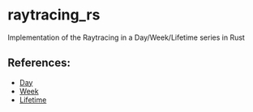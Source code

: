 # raytracing_rs
Implementation of the Raytracing in a Day/Week/Lifetime series in Rust

## References:
- [Day](https://raytracing.github.io/books/RayTracingInOneWeekend.html)
- [Week](https://raytracing.github.io/books/RayTracingTheNextWeek.html)
- [Lifetime](https://raytracing.github.io/books/RayTracingTheRestOfYourLife.html)